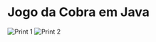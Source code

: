 # Jogo da Cobra em Java

![Print 1](https://i.ibb.co/YTrpbHT/print-snake-Game-Java1.png)
![Print 2](https://i.ibb.co/PFQSTYZ/print-snake-Game-Java2.png)
